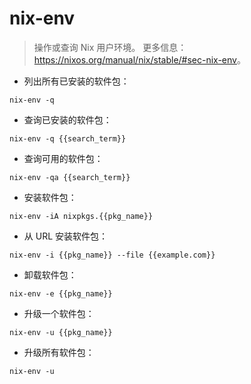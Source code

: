 # nix-env

> 操作或查询 Nix 用户环境。
> 更多信息：<https://nixos.org/manual/nix/stable/#sec-nix-env>。

- 列出所有已安装的软件包：

`nix-env -q`

- 查询已安装的软件包：

`nix-env -q {{search_term}}`

- 查询可用的软件包：

`nix-env -qa {{search_term}}`

- 安装软件包：

`nix-env -iA nixpkgs.{{pkg_name}}`

- 从 URL 安装软件包：

`nix-env -i {{pkg_name}} --file {{example.com}}`

- 卸载软件包：

`nix-env -e {{pkg_name}}`

- 升级一个软件包：

`nix-env -u {{pkg_name}}`

- 升级所有软件包：

`nix-env -u`